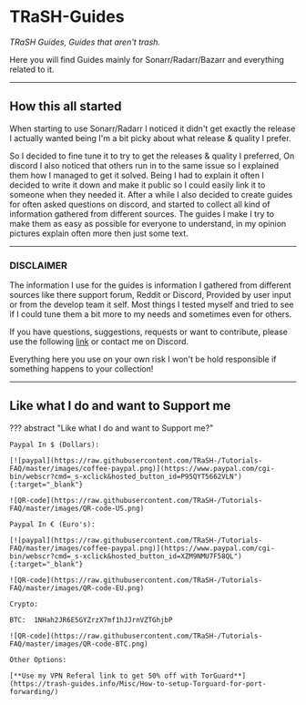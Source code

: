 # TRaSH-Guides

*TRaSH Guides, Guides that aren't trash.*

Here you will find Guides mainly for Sonarr/Radarr/Bazarr and everything related to it.

------

## How this all started

When starting to use Sonarr/Radarr I noticed it didn't get exactly the release I actually wanted being I'm a bit picky about what release & quality I prefer.

So I decided to fine tune it to try to get the releases & quality I preferred, On discord I also noticed that others run in to the same issue so I explained them how I managed to get it solved. Being I had to explain it often I decided to write it down and make it public so I could easily link it to someone when  they needed it.
After a while I also decided to create guides for often asked questions on discord, and started to collect all kind of information gathered from different sources.
The guides I make I try to make them as easy as possible for everyone to understand, in my opinion pictures explain often more then just some text.

------

### DISCLAIMER

The information I use for the guides is information I gathered from different sources like there support forum, Reddit or Discord, Provided by user input or from the develop team it self.
Most things I tested myself and tried to see if I could tune them a bit more to my needs and sometimes even for others.

If you have questions, suggestions, requests or want to contribute, please use the following [link](https://github.com/TRaSH-/Tutorials-FAQ/issues) or contact me on Discord.

Everything here you use on your own risk I won't be hold responsible if something happens to your collection!

------

## Like what I do and want to Support me

??? abstract "Like what I do and want to Support me?"

    Paypal In $ (Dollars):
    
    [![paypal](https://raw.githubusercontent.com/TRaSH-/Tutorials-FAQ/master/images/coffee-paypal.png)](https://www.paypal.com/cgi-bin/webscr?cmd=_s-xclick&hosted_button_id=P95QYT5662VLN"){:target="_blank"}
    
    ![QR-code](https://raw.githubusercontent.com/TRaSH-/Tutorials-FAQ/master/images/QR-code-US.png)
    
    Paypal In € (Euro's):
    
    [![paypal](https://raw.githubusercontent.com/TRaSH-/Tutorials-FAQ/master/images/coffee-paypal.png)](https://www.paypal.com/cgi-bin/webscr?cmd=_s-xclick&hosted_button_id=XZM9NMU7F58QL"){:target="_blank"}
    
    ![QR-code](https://raw.githubusercontent.com/TRaSH-/Tutorials-FAQ/master/images/QR-code-EU.png)
    
    Crypto:
    
    BTC:  1NHah2JR6E5GYZrzX7mf1hJJrnVZTGhjbP
    
    ![QR-code](https://raw.githubusercontent.com/TRaSH-/Tutorials-FAQ/master/images/QR-code-BTC.png)
    
    Other Options:
    
    [**Use my VPN Referal link to get 50% off with TorGuard**](https://trash-guides.info/Misc/How-to-setup-Torguard-for-port-forwarding/)
